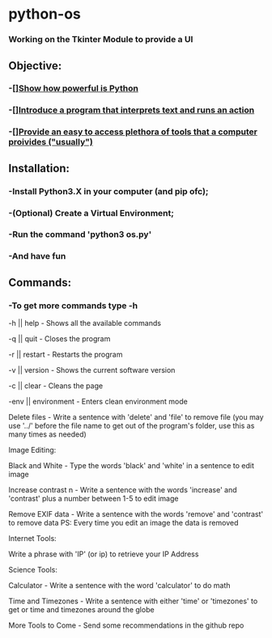 # python-os

### Working on the Tkinter Module to provide a UI

## Objective:
### -[][Show how powerful is Python]()
### -[][Introduce a program that interprets text and runs an action]()
### -[][Provide an easy to access plethora of tools that a computer proivides ("usually")]()
 
## Installation:
### -Install Python3.X in your computer (and pip ofc);
### -(Optional) Create a Virtual Environment;
### -Run the command 'python3 os.py'
### -And have fun
 
## Commands:
### -To get more commands type -h
-h || help - Shows all the available commands
   
 -q || quit - Closes the program
   
 -r || restart - Restarts the program
   
 -v || version - Shows the current software version
   
 -c || clear - Cleans the page
   
 -env || environment - Enters clean environment mode
   
Delete files - Write a sentence with 'delete' and 'file' to remove file (you may use '../' before the file name to get out of the program's folder, use this as many times as needed)
   
 Image Editing:
   
 Black and White - Type the words 'black' and 'white' in a sentence to edit image
   
 Increase contrast n - Write a sentence with the words 'increase' and 'contrast' plus a number between 1-5  to edit image
   
 Remove EXIF data - Write a sentence with the words 'remove' and 'contrast' to remove data PS: Every time you edit an image the data is removed
   
 Internet Tools:
   
 Write a phrase with 'IP' (or ip) to retrieve your IP Address
   
 Science Tools:
   
 Calculator - Write a sentence with the word 'calculator' to do math
   
Time and Timezones - Write a sentence with either 'time' or 'timezones' to get or time and timezones around the globe
   
 
   
 More Tools to Come - Send some recommendations in the github repo
